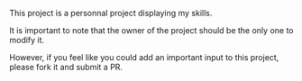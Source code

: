 This project is a personnal project displaying my skills.

It is important to note that the owner of the project should be the only one to modify it.

However, if you feel like you could add an important input to this project, please fork it and submit a PR.
